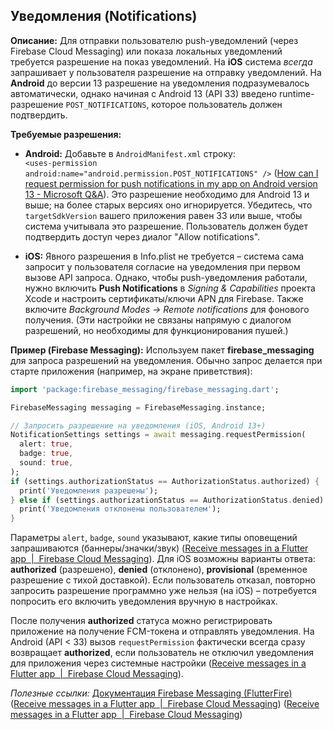 ## Уведомления (Notifications)

**Описание:** Для отправки пользователю push-уведомлений (через Firebase Cloud Messaging) или показа локальных уведомлений требуется разрешение на показ уведомлений. На **iOS** система _всегда_ запрашивает у пользователя разрешение на отправку уведомлений. На **Android** до версии 13 разрешение на уведомления подразумевалось автоматически, однако начиная с Android 13 (API 33) введено runtime-разрешение `POST_NOTIFICATIONS`, которое пользователь должен подтвердить.

**Требуемые разрешения:**

- **Android:** Добавьте в `AndroidManifest.xml` строку:  
    `<uses-permission android:name="android.permission.POST_NOTIFICATIONS" />` ([How can I request permission for push notifications in my app on Android version 13 - Microsoft Q&A](https://learn.microsoft.com/en-us/answers/questions/1181354/how-can-i-request-permission-for-push-notification#:~:text=%3Cmanifest%20...%20%3Cuses,permission%20android%3Aname%3D%22android.permission.POST_NOTIFICATIONS%22%2F%3E%20%3Capplication%20...%20%3C%2Fapplication)). Это разрешение необходимо для Android 13 и выше; на более старых версиях оно игнорируется. Убедитесь, что `targetSdkVersion` вашего приложения равен 33 или выше, чтобы система учитывала это разрешение. Пользователь должен будет подтвердить доступ через диалог "Allow notifications".
    
- **iOS:** Явного разрешения в Info.plist не требуется – система сама запросит у пользователя согласие на уведомления при первом вызове API запроса. Однако, чтобы push-уведомления работали, нужно включить **Push Notifications** в _Signing & Capabilities_ проекта Xcode и настроить сертификаты/ключи APN для Firebase. Также включите _Background Modes -> Remote notifications_ для фонового получения. (Эти настройки не связаны напрямую с диалогом разрешений, но необходимы для функционирования пушей.)
    

**Пример (Firebase Messaging):** Используем пакет **firebase_messaging** для запроса разрешений на уведомления. Обычно запрос делается при старте приложения (например, на экране приветствия):

```dart
import 'package:firebase_messaging/firebase_messaging.dart';

FirebaseMessaging messaging = FirebaseMessaging.instance;

// Запросить разрешение на уведомления (iOS, Android 13+)
NotificationSettings settings = await messaging.requestPermission(
  alert: true,
  badge: true,
  sound: true,
);
if (settings.authorizationStatus == AuthorizationStatus.authorized) {
  print('Уведомления разрешены');
} else if (settings.authorizationStatus == AuthorizationStatus.denied) {
  print('Уведомления отклонены пользователем');
}
```

Параметры `alert`, `badge`, `sound` указывают, какие типы оповещений запрашиваются (баннеры/значки/звук) ([Receive messages in a Flutter app  |  Firebase Cloud Messaging](https://firebase.google.com/docs/cloud-messaging/flutter/receive#:~:text=FirebaseMessaging%20messaging%20%3D%20FirebaseMessaging)). Для iOS возможны варианты ответа: **authorized** (разрешено), **denied** (отклонено), **provisional** (временное разрешение с тихой доставкой). Если пользователь отказал, повторно запросить разрешение программно уже нельзя (на iOS) – потребуется попросить его включить уведомления вручную в настройках.

После получения **authorized** статуса можно регистрировать приложение на получение FCM-токена и отправлять уведомления. На Android (API < 33) вызов `requestPermission` фактически всегда сразу возвращает **authorized**, если пользователь не отключил уведомления для приложения через системные настройки ([Receive messages in a Flutter app  |  Firebase Cloud Messaging](https://firebase.google.com/docs/cloud-messaging/flutter/receive#:~:text=Note%3A%20On%20Android%20versions%20prior,there%20is%20no%20way%20to)).

_Полезные ссылки:_ [Документация Firebase Messaging (FlutterFire)](https://firebase.flutter.dev/docs/messaging/permissions) ([Receive messages in a Flutter app  |  Firebase Cloud Messaging](https://firebase.google.com/docs/cloud-messaging/flutter/receive#:~:text=On%20iOS%2C%20macOS%2C%20web%20and,first%20ask%20the%20user%27s%20permission)) ([Receive messages in a Flutter app  |  Firebase Cloud Messaging](https://firebase.google.com/docs/cloud-messaging/flutter/receive#:~:text=FirebaseMessaging%20messaging%20%3D%20FirebaseMessaging))